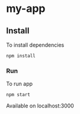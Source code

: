 
# my-app

## Install

To install dependencies

```shell
npm install
```

### Run

To run app 

```shell
npm start
```

Available on localhost:3000
